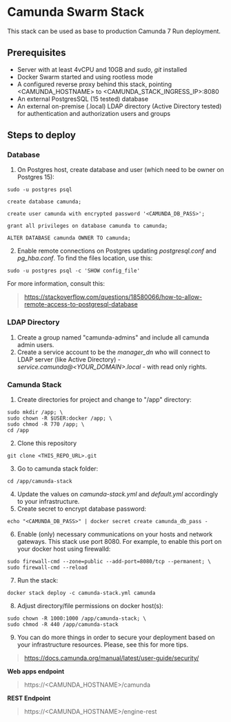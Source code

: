 # Camunda Swarm Stack
This stack can be used as base to production Camunda 7 Run deployment.
## Prerequisites
- Server with at least 4vCPU and 10GB and *sudo*, *git* installed
- Docker Swarm started and using rootless mode
- A configured reverse proxy behind this stack, pointing <CAMUNDA_HOSTNAME> to <CAMUNDA_STACK_INGRESS_IP>:8080
- An external PostgresSQL (15 tested) database
- An external on-premise (.local) LDAP directory (Active Directory tested) for authentication and authorization users and groups

## Steps to deploy
### Database
1) On Postgres host, create database and user (which need to be owner on Postgres 15):
````
sudo -u postgres psql
````
````
create database camunda;
````
````
create user camunda with encrypted password '<CAMUNDA_DB_PASS>';
````
````
grant all privileges on database camunda to camunda;
````
````
ALTER DATABASE camunda OWNER TO camunda;
````
2) Enable remote connections on Postgres updating _postgresql.conf_ and _pg_hba.conf_. To find the files location, use this:
````
sudo -u postgres psql -c 'SHOW config_file'
````
For more information, consult this:
>https://stackoverflow.com/questions/18580066/how-to-allow-remote-access-to-postgresql-database

### LDAP Directory
1) Create a group named "camunda-admins" and include all camunda admin users.
2) Create a service account to be the *manager_dn* who will connect to LDAP server (like Active Directory) - 
_service.camunda@<YOUR_DOMAIN>.local_ - with read only rights.

### Camunda Stack
1) Create directories for project and change to "/app" directory:
````
sudo mkdir /app; \
sudo chown -R $USER:docker /app; \
sudo chmod -R 770 /app; \
cd /app
````
2) Clone this repository
````
git clone <THIS_REPO_URL>.git
````
3) Go to camunda stack folder:
````
cd /app/camunda-stack
````
4) Update the values on _camunda-stack.yml_ and _default.yml_ accordingly to your infrastructure.
5) Create secret to encrypt database password:
````
echo "<CAMUNDA_DB_PASS>" | docker secret create camunda_db_pass -
````
6) Enable (only) necessary communications on your hosts and network gateways. This stack use port 8080.
For example, to enable this port on your docker host using firewalld:
````
sudo firewall-cmd --zone=public --add-port=8080/tcp --permanent; \
sudo firewall-cmd --reload
````
7) Run the stack:
````
docker stack deploy -c camunda-stack.yml camunda
````
8) Adjust directory/file permissions on docker host(s):
````
sudo chown -R 1000:1000 /app/camunda-stack; \
sudo chmod -R 440 /app/camunda-stack
````
9) You can do more things in order to secure your deployment based on your infrastructure resources. Please, see this for more tips. 
>https://docs.camunda.org/manual/latest/user-guide/security/

**Web apps endpoint**
>https://<CAMUNDA_HOSTNAME>/camunda

**REST Endpoint**
>https://<CAMUNDA_HOSTNAME>/engine-rest
